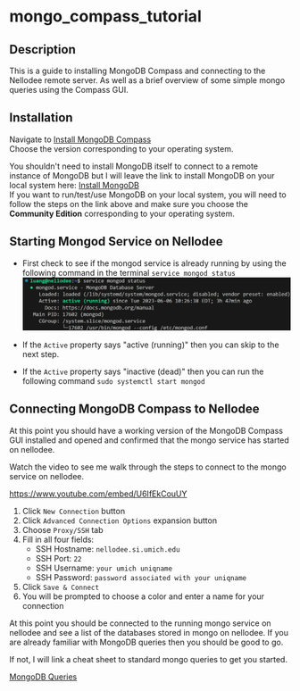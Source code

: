 # mongo_compass_tutorial

## Description

This is a guide to installing MongoDB Compass and connecting to the Nellodee remote server. As well as a brief overview of some simple mongo queries using the Compass GUI.


## Installation 

Navigate to [Install MongoDB Compass](https://www.mongodb.com/docs/compass/master/install/) <br>
Choose the version corresponding to your operating system.

You shouldn't need to install MongoDB itself to connect to a remote instance of MongoDB but I will leave the link to install MongoDB on your local system here: [Install MongoDB](https://www.mongodb.com/docs/manual/installation/) <br>
If you want to run/test/use MongoDB on your local system, you will need to follow the steps on the link above and make sure you choose the <b>Community Edition</b> corresponding to your operating system.

## Starting Mongod Service on Nellodee

* First check to see if the mongod service is already running by using the following command in the terminal `service mongod status`
    ![Mongo Status Check Ubuntu](/assets/mongo_status_ubuntu.png)

* If the `Active` property says "active (running)" then you can skip to the next step.

* If the `Active` property says "inactive (dead)" then you can run the following command `sudo systemctl start mongod`

## Connecting MongoDB Compass to Nellodee

At this point you should have a working version of the MongoDB Compass GUI installed and opened and confirmed that the mongo service has started on nellodee.

Watch the video to see me walk through the steps to connect to the mongo service on nellodee.

https://www.youtube.com/embed/U6IfEkCouUY

1. Click `New Connection` button
2. Click `Advanced Connection Options` expansion button
3. Choose `Proxy/SSH` tab
4. Fill in all four fields: 
    - SSH Hostname: `nellodee.si.umich.edu`
    - SSH Port: `22`
    - SSH Username: `your umich uniqname`
    - SSH Password: `password associated with your uniqname`
5. Click `Save & Connect`
6. You will be prompted to choose a color and enter a name for your connection

At this point you should be connected to the running mongo service on nellodee and see a list of the databases stored in mongo on nellodee. If you are already familiar with MongoDB queries then you should be good to go. 

If not, I will link a cheat sheet to standard mongo queries to get you started.

[MongoDB Queries](https://www.mongodb.com/docs/compass/current/query/filter/)
